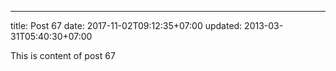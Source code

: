 ---
title: Post 67
date: 2017-11-02T09:12:35+07:00
updated: 2013-03-31T05:40:30+07:00

This is content of post 67